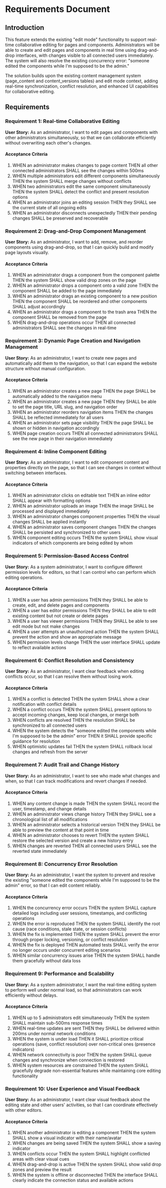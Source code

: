 # Requirements Document

## Introduction

This feature extends the existing "edit mode" functionality to support real-time collaborative editing for pages and components. Administrators will be able to create and edit pages and components in real time using drag-and-drop interfaces, with changes visible to all connected users immediately. The system will also resolve the existing concurrency error: "someone edited the components while I'm supposed to be the admin."

The solution builds upon the existing content management system (page_content and content_versions tables) and edit mode context, adding real-time synchronization, conflict resolution, and enhanced UI capabilities for collaborative editing.

## Requirements

### Requirement 1: Real-time Collaborative Editing

**User Story:** As an administrator, I want to edit pages and components with other administrators simultaneously, so that we can collaborate efficiently without overwriting each other's changes.

#### Acceptance Criteria

1. WHEN an administrator makes changes to page content THEN all other connected administrators SHALL see the changes within 500ms
2. WHEN multiple administrators edit different components simultaneously THEN the system SHALL merge changes without conflicts
3. WHEN two administrators edit the same component simultaneously THEN the system SHALL detect the conflict and present resolution options
4. WHEN an administrator joins an editing session THEN they SHALL see the current state of all ongoing edits
5. WHEN an administrator disconnects unexpectedly THEN their pending changes SHALL be preserved and recoverable

### Requirement 2: Drag-and-Drop Component Management

**User Story:** As an administrator, I want to add, remove, and reorder components using drag-and-drop, so that I can quickly build and modify page layouts visually.

#### Acceptance Criteria

1. WHEN an administrator drags a component from the component palette THEN the system SHALL show valid drop zones on the page
2. WHEN an administrator drops a component onto a valid zone THEN the component SHALL be added to the page immediately
3. WHEN an administrator drags an existing component to a new position THEN the component SHALL be reordered and other components SHALL adjust accordingly
4. WHEN an administrator drags a component to the trash area THEN the component SHALL be removed from the page
5. WHEN drag-and-drop operations occur THEN all connected administrators SHALL see the changes in real-time

### Requirement 3: Dynamic Page Creation and Navigation Management

**User Story:** As an administrator, I want to create new pages and automatically add them to the navigation, so that I can expand the website structure without manual configuration.

#### Acceptance Criteria

1. WHEN an administrator creates a new page THEN the page SHALL be automatically added to the navigation menu
2. WHEN an administrator creates a new page THEN they SHALL be able to set the page title, URL slug, and navigation order
3. WHEN an administrator reorders navigation items THEN the changes SHALL be reflected immediately for all users
4. WHEN an administrator sets page visibility THEN the page SHALL be shown or hidden in navigation accordingly
5. WHEN page creation occurs THEN all connected administrators SHALL see the new page in their navigation immediately

### Requirement 4: Inline Component Editing

**User Story:** As an administrator, I want to edit component content and properties directly on the page, so that I can see changes in context without switching between interfaces.

#### Acceptance Criteria

1. WHEN an administrator clicks on editable text THEN an inline editor SHALL appear with formatting options
2. WHEN an administrator uploads an image THEN the image SHALL be processed and displayed immediately
3. WHEN an administrator changes component properties THEN the visual changes SHALL be applied instantly
4. WHEN an administrator saves component changes THEN the changes SHALL be persisted and synchronized to other users
5. WHEN component editing occurs THEN the system SHALL show visual indicators of which components are being edited by whom

### Requirement 5: Permission-Based Access Control

**User Story:** As a system administrator, I want to configure different permission levels for editors, so that I can control who can perform which editing operations.

#### Acceptance Criteria

1. WHEN a user has admin permissions THEN they SHALL be able to create, edit, and delete pages and components
2. WHEN a user has editor permissions THEN they SHALL be able to edit existing content but not create or delete pages
3. WHEN a user has viewer permissions THEN they SHALL be able to see edit mode but not make changes
4. WHEN a user attempts an unauthorized action THEN the system SHALL prevent the action and show an appropriate message
5. WHEN permission levels change THEN the user interface SHALL update to reflect available actions

### Requirement 6: Conflict Resolution and Consistency

**User Story:** As an administrator, I want clear feedback when editing conflicts occur, so that I can resolve them without losing work.

#### Acceptance Criteria

1. WHEN a conflict is detected THEN the system SHALL show a clear notification with conflict details
2. WHEN a conflict occurs THEN the system SHALL present options to accept incoming changes, keep local changes, or merge both
3. WHEN conflicts are resolved THEN the resolution SHALL be synchronized to all connected users
4. WHEN the system detects the "someone edited the components while I'm supposed to be the admin" error THEN it SHALL provide specific guidance for resolution
5. WHEN optimistic updates fail THEN the system SHALL rollback local changes and refresh from the server

### Requirement 7: Audit Trail and Change History

**User Story:** As an administrator, I want to see who made what changes and when, so that I can track modifications and revert changes if needed.

#### Acceptance Criteria

1. WHEN any content change is made THEN the system SHALL record the user, timestamp, and change details
2. WHEN an administrator views change history THEN they SHALL see a chronological list of all modifications
3. WHEN an administrator selects a historical version THEN they SHALL be able to preview the content at that point in time
4. WHEN an administrator chooses to revert THEN the system SHALL restore the selected version and create a new history entry
5. WHEN changes are reverted THEN all connected users SHALL see the reverted state immediately

### Requirement 8: Concurrency Error Resolution

**User Story:** As an administrator, I want the system to prevent and resolve the existing "someone edited the components while I'm supposed to be the admin" error, so that I can edit content reliably.

#### Acceptance Criteria

1. WHEN the concurrency error occurs THEN the system SHALL capture detailed logs including user sessions, timestamps, and conflicting operations
2. WHEN the error is reproduced THEN the system SHALL identify the root cause (race conditions, stale state, or session conflicts)
3. WHEN the fix is implemented THEN the system SHALL prevent the error through proper locking, versioning, or conflict resolution
4. WHEN the fix is deployed THEN automated tests SHALL verify the error no longer occurs under concurrent editing scenarios
5. WHEN similar concurrency issues arise THEN the system SHALL handle them gracefully without data loss

### Requirement 9: Performance and Scalability

**User Story:** As a system administrator, I want the real-time editing system to perform well under normal load, so that administrators can work efficiently without delays.

#### Acceptance Criteria

1. WHEN up to 5 administrators edit simultaneously THEN the system SHALL maintain sub-500ms response times
2. WHEN real-time updates are sent THEN they SHALL be delivered within 200ms under normal network conditions
3. WHEN the system is under load THEN it SHALL prioritize critical operations (save, conflict resolution) over non-critical ones (presence indicators)
4. WHEN network connectivity is poor THEN the system SHALL queue changes and synchronize when connection is restored
5. WHEN system resources are constrained THEN the system SHALL gracefully degrade non-essential features while maintaining core editing functionality

### Requirement 10: User Experience and Visual Feedback

**User Story:** As an administrator, I want clear visual feedback about the editing state and other users' activities, so that I can coordinate effectively with other editors.

#### Acceptance Criteria

1. WHEN another administrator is editing a component THEN the system SHALL show a visual indicator with their name/avatar
2. WHEN changes are being saved THEN the system SHALL show a saving indicator
3. WHEN conflicts occur THEN the system SHALL highlight conflicted areas with clear visual cues
4. WHEN drag-and-drop is active THEN the system SHALL show valid drop zones and preview the result
5. WHEN the system is offline or disconnected THEN the interface SHALL clearly indicate the connection status and available actions